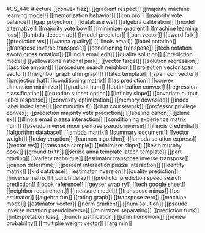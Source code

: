 #CS_446
#lecture
[[convex fiaz]]
[[gradient respect]]
[[majority machine learning model]]
[[memorization behavior]]
[[con pro]]
[[majority vote balance]]
[[gap projection]]
[[database ws]]
[[algebra calibration]]
[[model alternative]]
[[majority vote bowl]]
[[minimizer gradient]]
[[machine learning loss]]
[[lambda deccan ad]]
[[model predictor]]
[[ban vector]]
[[award folk]]
[[prediction ws]]
[[wanna quality]]
[[illinois email]]
[[label notation]]
[[transpose inverse transpose]]
[[conditioning transpose]]
[[tech notation sword cross notation]]
[[illinois email edit]]
[[quality solution]]
[[prediction model]]
[[yellowstone national park]]
[[vector target]]
[[solution regression]]
[[ascribe amount]]
[[procedure search neighbor]]
[[projection vector span vector]]
[[neighbor graph uhm graph]]
[[latex template]]
[[span con vector]]
[[projection hat]]
[[conditioning matrix]]
[[las prediction]]
[[convex dimension minimizer]]
[[gradient hum]]
[[optimization convex]]
[[regression classification]]
[[eruption subset option]]
[[infinity slope]]
[[covariate output label response]]
[[convexity optimization]]
[[memory downside]]
[[index label index label]]
[[community f]]
[[chat coursework]]
[[professor privilege convex]]
[[prediction majority vote prediction]]
[[labeling canon]]
[[plane ex]]
[[illinois email piazza interaction]]
[[conditioning experience matrix hum]]
[[pseudo inverse moor penrose pseudo inverse]]
[[illinois credential]]
[[algorithm database]]
[[lambda matrix]]
[[summary document]]
[[vector weight]]
[[delay eruption]]
[[cannon algorithm]]
[[lambda solution express]]
[[vector ws]]
[[transpose sample]]
[[minimizer slope]]
[[kevin murphy book]]
[[ground truth]]
[[scribe anna template latech template]]
[[part grading]]
[[variety technique]]
[[estimator transpose inverse transpose]]
[[canon determine]]
[[percent interaction piazza interaction]]
[[identity matrix]]
[[kid database]]
[[estimator inversion]]
[[quality prediction]]
[[inverse matrix]]
[[bunch delay]]
[[predictor prediction speed search prediction]]
[[book reference]]
[[geyser wrap ry]]
[[tech google sheet]]
[[neighbor requirement]]
[[measure model]]
[[transpose minus]]
[[os estimator]]
[[algebra fun]]
[[rating graph]]
[[transpose zero]]
[[machine model]]
[[estimator vector]]
[[norm gradient]]
[[hum solution]]
[[pseudo inverse notation pseudoinverse]]
[[minimizer separating]]
[[prediction funk]]
[[interpretation loss]]
[[bunch justification]]
[[uhm homework]]
[[review probability]]
[[multiplie weight vector]]
[[arg min]]
